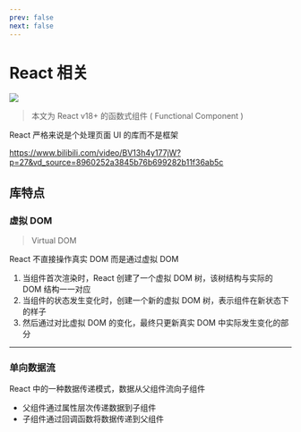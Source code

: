 ```yaml
---
prev: false
next: false
---
```


# React 相关

![](/static/skill-images/react.webp)

> 本文为 React v18+ 的函数式组件 ( Functional Component )

React 严格来说是个处理页面 UI 的库而不是框架

https://www.bilibili.com/video/BV13h4y177jW?p=27&vd_source=8960252a3845b76b699282b11f36ab5c

## 库特点

### 虚拟 DOM

> Virtual DOM

React 不直接操作真实 DOM 而是通过虚拟 DOM

1. 当组件首次渲染时，React 创建了一个虚拟 DOM 树，该树结构与实际的 DOM 结构一一对应
2. 当组件的状态发生变化时，创建一个新的虚拟 DOM 树，表示组件在新状态下的样子
3. 然后通过对比虚拟 DOM 的变化，最终只更新真实 DOM 中实际发生变化的部分

---

### 单向数据流

React 中的一种数据传递模式，数据从父组件流向子组件

- 父组件通过属性层次传递数据到子组件
- 子组件通过回调函数将数据传递到父组件
